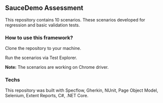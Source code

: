 ## SauceDemo Assessment
This repository contains 10 scenarios. These scenarios developed for regression and basic validation tests.

### How to use this framework?
Clone the repository to your machine.

Run the scenarios via Test Explorer.

**Note:** The scenarios are working on Chrome driver.

### Techs
This repository was built with Specflow, Gherkin, NUnit, Page Object Model, Selenium, Extent Reports, C#, .NET Core.
